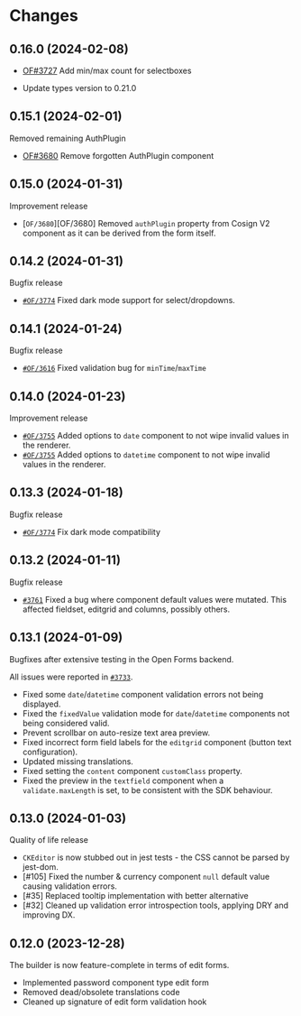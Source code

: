 # Changes

## 0.16.0 (2024-02-08)

- [OF#3727][#OF/3727] Add min/max count for selectboxes

[#OF/3727]: https://github.com/open-formulieren/open-forms/issues/3727

- Update types version to 0.21.0

## 0.15.1 (2024-02-01)

Removed remaining AuthPlugin

- [OF#3680][#OF/3680] Remove forgotten AuthPlugin component

[#OF/3680]: https://github.com/open-formulieren/open-forms/issues/3680

## 0.15.0 (2024-01-31)

Improvement release

- [`OF/3680`][OF/3680] Removed `authPlugin` property from Cosign V2 component as it can be derived
  from the form itself.

[#OF/3680]: https://github.com/open-formulieren/open-forms/issues/3680

## 0.14.2 (2024-01-31)

Bugfix release

- [`#OF/3774`][#OF/3774] Fixed dark mode support for select/dropdowns.

[#OF/3774]: https://github.com/open-formulieren/open-forms/issues/3774

## 0.14.1 (2024-01-24)

Bugfix release

- [`#OF/3616`][#OF/3616] Fixed validation bug for `minTime`/`maxTime`

[#OF/3616]: https://github.com/open-formulieren/open-forms/issues/3616

## 0.14.0 (2024-01-23)

Improvement release

- [`#OF/3755`][#OF/3755] Added options to `date` component to not wipe invalid values in the
  renderer.
- [`#OF/3755`][#OF/3755] Added options to `datetime` component to not wipe invalid values in the
  renderer.

[#OF/3755]: https://github.com/open-formulieren/open-forms/issues/3755

## 0.13.3 (2024-01-18)

Bugfix release

- [`#OF/3774`][#OF/3774] Fix dark mode compatibility

[#OF/3774]: https://github.com/open-formulieren/open-forms/issues/3774

## 0.13.2 (2024-01-11)

Bugfix release

- [`#3761`][#3761] Fixed a bug where component default values were mutated. This affected fieldset,
  editgrid and columns, possibly others.

[#3761]: https://github.com/open-formulieren/open-forms/issues/3761

## 0.13.1 (2024-01-09)

Bugfixes after extensive testing in the Open Forms backend.

All issues were reported in [`#3733`](https://github.com/open-formulieren/open-forms/issues/3733).

- Fixed some `date`/`datetime` component validation errors not being displayed.
- Fixed the `fixedValue` validation mode for `date`/`datetime` components not being considered
  valid.
- Prevent scrollbar on auto-resize text area preview.
- Fixed incorrect form field labels for the `editgrid` component (button text configuration).
- Updated missing translations.
- Fixed setting the `content` component `customClass` property.
- Fixed the preview in the `textfield` component when a `validate.maxLength` is set, to be
  consistent with the SDK behaviour.

## 0.13.0 (2024-01-03)

Quality of life release

- `CKEditor` is now stubbed out in jest tests - the CSS cannot be parsed by jest-dom.
- [#105] Fixed the number & currency component `null` default value causing validation errors.
- [#35] Replaced tooltip implementation with better alternative
- [#32] Cleaned up validation error introspection tools, applying DRY and improving DX.

## 0.12.0 (2023-12-28)

The builder is now feature-complete in terms of edit forms.

- Implemented password component type edit form
- Removed dead/obsolete translations code
- Cleaned up signature of edit form validation hook
